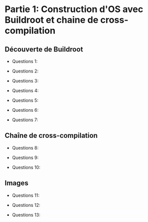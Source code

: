 # Partie 1: Construction d'OS avec Buildroot et chaine de cross-compilation

## Découverte de Buildroot 

* Questions 1:

* Questions 2:

* Questions 3:

* Questions 4:

* Questions 5:

* Questions 6:

* Questions 7:


## Chaîne de cross-compilation

* Questions 8:

* Questions 9:

* Questions 10:


## Images
* Questions 11:

* Questions 12:

* Questions 13:

